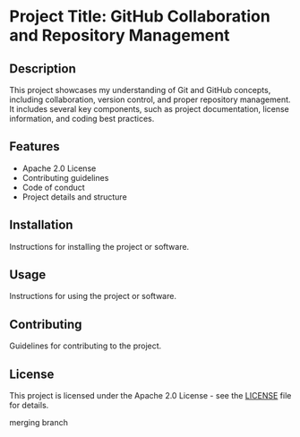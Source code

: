 # Project Title: GitHub Collaboration and Repository Management

## Description
This project showcases my understanding of Git and GitHub concepts, including collaboration, version control, and proper repository management. It includes several key components, such as project documentation, license information, and coding best practices.

## Features
- Apache 2.0 License
- Contributing guidelines
- Code of conduct
- Project details and structure

## Installation
Instructions for installing the project or software.

## Usage
Instructions for using the project or software.

## Contributing
Guidelines for contributing to the project.

## License
This project is licensed under the Apache 2.0 License - see the [LICENSE](LICENSE) file for details.


merging branch 